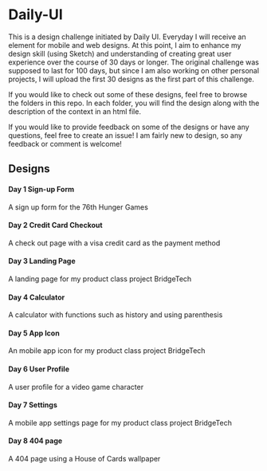 # Daily-UI

This is a design challenge initiated by Daily UI. Everyday I will receive an element for mobile and web designs. At this point, I aim to enhance my design skill (using Sketch) and understanding of creating great user experience over the course of 30 days or longer. The original challenge was supposed to last for 100 days, but since I am also working on other personal projects, I will upload the first 30 designs as the first part of this challenge. 

If you would like to check out some of these designs, feel free to browse the folders in this repo. In each folder, you will find the design along with the description of the context in an html file. 

If you would like to provide feedback on some of the designs or have any questions, feel free to create an issue! I am fairly new to design, so any feedback or comment is welcome! 


## Designs

#### Day 1 Sign-up Form
A sign up form for the 76th Hunger Games 

#### Day 2 Credit Card Checkout
A check out page with a visa credit card as the payment method 

#### Day 3 Landing Page
A landing page for my product class project BridgeTech 

#### Day 4 Calculator
A calculator with functions such as history and using parenthesis 

#### Day 5 App Icon
An mobile app icon for my product class project BridgeTech 

#### Day 6 User Profile
A user profile for a video game character 

#### Day 7 Settings
A mobile app settings page for my product class project BridgeTech 

#### Day 8 404 page
A 404 page using a House of Cards wallpaper 